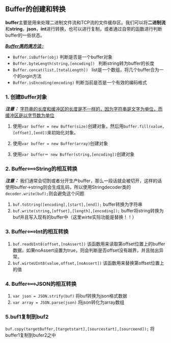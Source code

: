 ## Buffer的创建和转换

**buffer**主要是用来处理二进制文件流和TCP流的文件缓存区。我们可以将**二进制流**和**string**，**json**，**int**进行转换，也可以进行复制，或者通过自带的函数进行判断buffer的一些状态。

***<u>Buffer类的类方法 :</u>***

* `Buffer.isBuffer(obj)` 判断是否是一个buffer对象
* `Buffer.byteLength(string,[encoding]) ` 判断string转为buffer的长度
* `Buffer.concat(list,[totalLength]) ` list是一个数组，将几个buffer合为一个的orgin方法
* `Buffer.isEncoding(encoding)` 判断当前是否是一个有效的编码格式

### 1. 创建Buffer对象

   ***注意：*** <u>字符串的长度和缓冲区的长度是不一样的，因为字符串是文字为单位，而缓冲区是以字节数为单位</u>

1. 使用`var buffer = new Buffer(size)`创建对象，然后用`buffer.fill(value,[offset],[end])`来初始化对象。

2. 使用`var buffer = new Buffer(array)`创建对象
3. 使用`var buffer＝ new Buffer(string,[encoding])`创建对象

### 2. Buffer⇦⇨String的相互转换

***注意：***  我们通常会切割或者分开生产buffer，那么一段话就会被切开，这样的话使用buffer->string则会生成乱码，所以使用Stringdecoder类的`decoder.write(buf);`则会避免这个问题

1. `buf.toString([encoding],[start],[end]);` buffer转换为字符串
2. `buf.write(string,[offset],[length],[encoding]);` buffer将string转换为buf并且写入现有的buffer中（这里wirte实际功能是替换！！）

### 3. Buffer⇦⇨Int的相互转换

1. `buf.readUInt8(offset,[noAssert])` 该函数用来读取第offset位置上的buffer数据，如果noAssert设置为true，则会判断是否offset没有越界，并且抛出异常。
2. `buf.wirteUInt8(value,offset,[noAssert])` 该函数用来替换第offset位置上的值

### 4. Buffer⇦⇨JSON的相互转换

1. `var json = JSON.strify(buf)`  将buf转换为json格式数据
2. `var array = JSON.parse(json)` 将json转化为array数组

### 5.buf1复制到buf2

​	`buf.copy(targetBuffer,[targetstart],[sourcestart],[sourceend]);` 将buffer1复制到bufer2之中